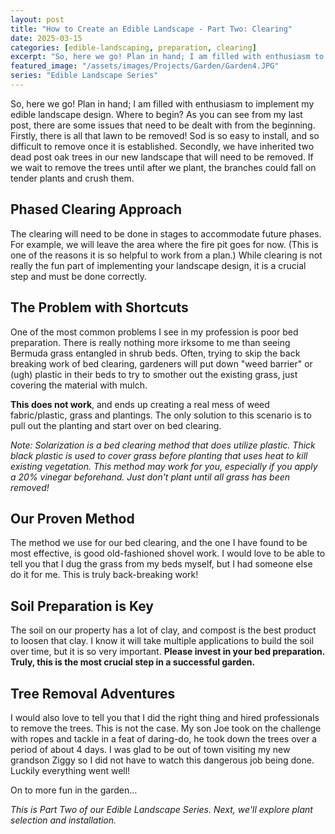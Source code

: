 ```yaml
---
layout: post
title: "How to Create an Edible Landscape - Part Two: Clearing"
date: 2025-03-15
categories: [edible-landscaping, preparation, clearing]
excerpt: "So, here we go! Plan in hand; I am filled with enthusiasm to implement my edible landscape design. Where to begin? As you can see from my last post, there are some issues that need to be dealt with from the beginning."
featured_image: "/assets/images/Projects/Garden/Garden4.JPG"
series: "Edible Landscape Series"
---
```


So, here we go! Plan in hand; I am filled with enthusiasm to implement my edible landscape design. Where to begin? As you can see from my last post, there are some issues that need to be dealt with from the beginning. Firstly, there is all that lawn to be removed! Sod is so easy to install, and so difficult to remove once it is established. Secondly, we have inherited two dead post oak trees in our new landscape that will need to be removed. If we wait to remove the trees until after we plant, the branches could fall on tender plants and crush them.

## Phased Clearing Approach

The clearing will need to be done in stages to accommodate future phases. For example, we will leave the area where the fire pit goes for now. (This is one of the reasons it is so helpful to work from a plan.) While clearing is not really the fun part of implementing your landscape design, it is a crucial step and must be done correctly. 

## The Problem with Shortcuts

One of the most common problems I see in my profession is poor bed preparation. There is really nothing more irksome to me than seeing Bermuda grass entangled in shrub beds. Often, trying to skip the back breaking work of bed clearing, gardeners will put down "weed barrier" or (ugh) plastic in their beds to try to smother out the existing grass, just covering the material with mulch. 

**This does not work**, and ends up creating a real mess of weed fabric/plastic, grass and plantings. The only solution to this scenario is to pull out the planting and start over on bed clearing. 

*Note: Solarization is a bed clearing method that does utilize plastic. Thick black plastic is used to cover grass before planting that uses heat to kill existing vegetation. This method may work for you, especially if you apply a 20% vinegar beforehand. Just don't plant until all grass has been removed!*

## Our Proven Method

The method we use for our bed clearing, and the one I have found to be most effective, is good old-fashioned shovel work. I would love to be able to tell you that I dug the grass from my beds myself, but I had someone else do it for me. This is truly back-breaking work! 

## Soil Preparation is Key

The soil on our property has a lot of clay, and compost is the best product to loosen that clay. I know it will take multiple applications to build the soil over time, but it is so very important. **Please invest in your bed preparation. Truly, this is the most crucial step in a successful garden.**

## Tree Removal Adventures

I would also love to tell you that I did the right thing and hired professionals to remove the trees. This is not the case. My son Joe took on the challenge with ropes and tackle in a feat of daring-do, he took down the trees over a period of about 4 days. I was glad to be out of town visiting my new grandson Ziggy so I did not have to watch this dangerous job being done. Luckily everything went well! 

On to more fun in the garden…

*This is Part Two of our Edible Landscape Series. Next, we'll explore plant selection and installation.*
